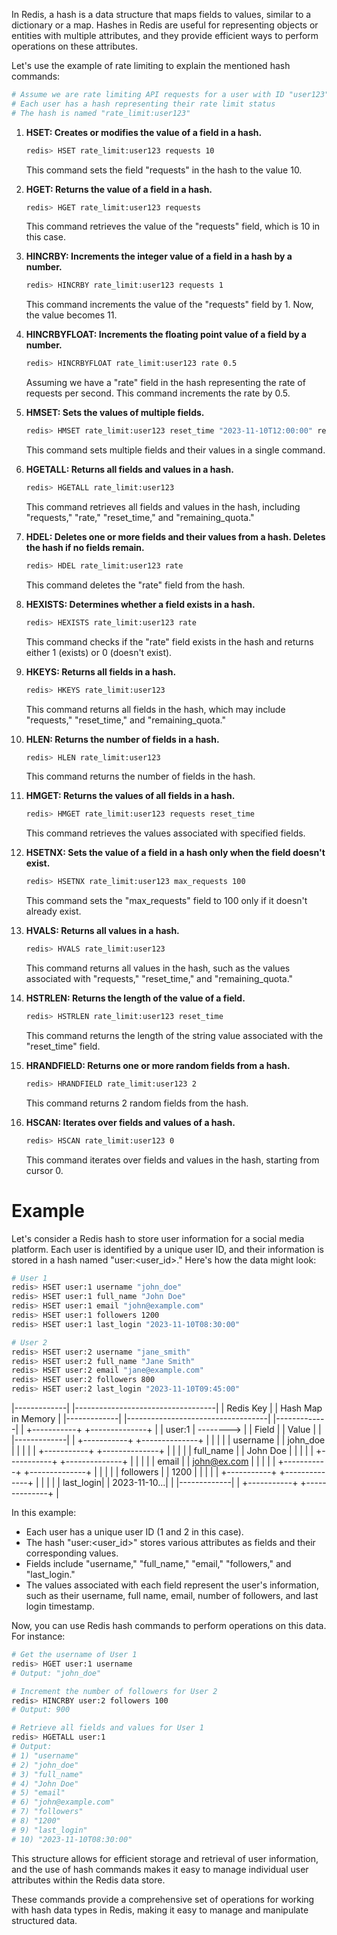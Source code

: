 In Redis, a hash is a data structure that maps fields to values, similar to a dictionary or a map. Hashes in Redis are useful for representing objects or entities with multiple attributes, and they provide efficient ways to perform operations on these attributes.

Let's use the example of rate limiting to explain the mentioned hash commands:

```bash
# Assume we are rate limiting API requests for a user with ID "user123"
# Each user has a hash representing their rate limit status
# The hash is named "rate_limit:user123"
```
1. **HSET: Creates or modifies the value of a field in a hash.**
   ```bash
   redis> HSET rate_limit:user123 requests 10
   ```
   This command sets the field "requests" in the hash to the value 10.

2. **HGET: Returns the value of a field in a hash.**
   ```bash
   redis> HGET rate_limit:user123 requests
   ```
   This command retrieves the value of the "requests" field, which is 10 in this case.

3. **HINCRBY: Increments the integer value of a field in a hash by a number.**
   ```bash
   redis> HINCRBY rate_limit:user123 requests 1
   ```
   This command increments the value of the "requests" field by 1. Now, the value becomes 11.

4. **HINCRBYFLOAT: Increments the floating point value of a field by a number.**
   ```bash
   redis> HINCRBYFLOAT rate_limit:user123 rate 0.5
   ```
   Assuming we have a "rate" field in the hash representing the rate of requests per second. This command increments the rate by 0.5.

5. **HMSET: Sets the values of multiple fields.**
   ```bash
   redis> HMSET rate_limit:user123 reset_time "2023-11-10T12:00:00" remaining_quota 9
   ```
   This command sets multiple fields and their values in a single command.

6. **HGETALL: Returns all fields and values in a hash.**
   ```bash
   redis> HGETALL rate_limit:user123
   ```
   This command retrieves all fields and values in the hash, including "requests," "rate," "reset_time," and "remaining_quota."

7. **HDEL: Deletes one or more fields and their values from a hash. Deletes the hash if no fields remain.**
   ```bash
   redis> HDEL rate_limit:user123 rate
   ```
   This command deletes the "rate" field from the hash.

8. **HEXISTS: Determines whether a field exists in a hash.**
   ```bash
   redis> HEXISTS rate_limit:user123 rate
   ```
   This command checks if the "rate" field exists in the hash and returns either 1 (exists) or 0 (doesn't exist).

9. **HKEYS: Returns all fields in a hash.**
   ```bash
   redis> HKEYS rate_limit:user123
   ```
   This command returns all fields in the hash, which may include "requests," "reset_time," and "remaining_quota."

10. **HLEN: Returns the number of fields in a hash.**
    ```bash
    redis> HLEN rate_limit:user123
    ```
    This command returns the number of fields in the hash.

11. **HMGET: Returns the values of all fields in a hash.**
    ```bash
    redis> HMGET rate_limit:user123 requests reset_time
    ```
    This command retrieves the values associated with specified fields.

12. **HSETNX: Sets the value of a field in a hash only when the field doesn't exist.**
    ```bash
    redis> HSETNX rate_limit:user123 max_requests 100
    ```
    This command sets the "max_requests" field to 100 only if it doesn't already exist.

13. **HVALS: Returns all values in a hash.**
    ```bash
    redis> HVALS rate_limit:user123
    ```
    This command returns all values in the hash, such as the values associated with "requests," "reset_time," and "remaining_quota."

14. **HSTRLEN: Returns the length of the value of a field.**
    ```bash
    redis> HSTRLEN rate_limit:user123 reset_time
    ```
    This command returns the length of the string value associated with the "reset_time" field.

15. **HRANDFIELD: Returns one or more random fields from a hash.**
    ```bash
    redis> HRANDFIELD rate_limit:user123 2
    ```
    This command returns 2 random fields from the hash.

16. **HSCAN: Iterates over fields and values of a hash.**
    ```bash
    redis> HSCAN rate_limit:user123 0
    ```
    This command iterates over fields and values in the hash, starting from cursor 0.


# Example
Let's consider a Redis hash to store user information for a social media platform. Each user is identified by a unique user ID, and their information is stored in a hash named "user:\<user_id\>." Here's how the data might look:

```bash
# User 1
redis> HSET user:1 username "john_doe"
redis> HSET user:1 full_name "John Doe"
redis> HSET user:1 email "john@example.com"
redis> HSET user:1 followers 1200
redis> HSET user:1 last_login "2023-11-10T08:30:00"

# User 2
redis> HSET user:2 username "jane_smith"
redis> HSET user:2 full_name "Jane Smith"
redis> HSET user:2 email "jane@example.com"
redis> HSET user:2 followers 800
redis> HSET user:2 last_login "2023-11-10T09:45:00"
```


|-------------|           |-----------------------------------|
|  Redis Key  |           |         Hash Map in Memory        |
|-------------|           |-----------------------------------|
|-------------|           |  +-----------+  +--------------+  |
|  user:1     | --------> |  |  Field    |  |    Value     |  |
|-------------|           |  +-----------+  +--------------+  |
|             |           |  | username  |  | john_doe     |  |
|             |           |  +-----------+  +--------------+  |
|             |           |  | full_name |  | John Doe     |  |
|             |           |  +-----------+  +--------------+  |
|             |           |  | email     |  | john@ex.com  |  |
|             |           |  +-----------+  +--------------+  |
|             |           |  | followers |  | 1200         |  |
|             |           |  +-----------+  +--------------+  |
|             |           |  | last_login|  | 2023-11-10...|  |
|-------------|           |  +-----------+  +--------------+  |
                  
In this example:

- Each user has a unique user ID (1 and 2 in this case).
- The hash "user:\<user_id\>" stores various attributes as fields and their corresponding values.
- Fields include "username," "full_name," "email," "followers," and "last_login."
- The values associated with each field represent the user's information, such as their username, full name, email, number of followers, and last login timestamp.

Now, you can use Redis hash commands to perform operations on this data. For instance:

```bash
# Get the username of User 1
redis> HGET user:1 username
# Output: "john_doe"

# Increment the number of followers for User 2
redis> HINCRBY user:2 followers 100
# Output: 900

# Retrieve all fields and values for User 1
redis> HGETALL user:1
# Output:
# 1) "username"
# 2) "john_doe"
# 3) "full_name"
# 4) "John Doe"
# 5) "email"
# 6) "john@example.com"
# 7) "followers"
# 8) "1200"
# 9) "last_login"
# 10) "2023-11-10T08:30:00"
```

This structure allows for efficient storage and retrieval of user information, and the use of hash commands makes it easy to manage individual user attributes within the Redis data store.

These commands provide a comprehensive set of operations for working with hash data types in Redis, making it easy to manage and manipulate structured data.
